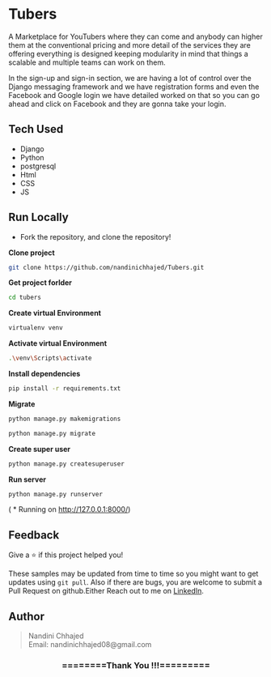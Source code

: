 # Tubers
A Marketplace for YouTubers where they can come and anybody can higher them at the conventional pricing and more detail of the services they are offering everything is designed keeping modularity in mind that things a scalable and multiple teams can work on them.

In the sign-up and sign-in section, we are having a lot of control over the Django messaging framework and we have registration forms and even the Facebook and Google login we have detailed worked on that so you can go ahead and click on Facebook and they are gonna take your login.


## Tech Used
- Django
- Python
- postgresql
- Html
- CSS
- JS

## Run Locally
- Fork the repository, and clone the repository!

**Clone project**

```bash
git clone https://github.com/nandinichhajed/Tubers.git
```

**Get project forlder**

```bash
cd tubers
```

**Create virtual Environment**

```bash
virtualenv venv
```

**Activate virtual Environment**

```bash
.\venv\Scripts\activate
```

**Install dependencies**

```bash
pip install -r requirements.txt
```

**Migrate**

```bash
python manage.py makemigrations
```
```bash
python manage.py migrate
```

 **Create super user**

```bash
python manage.py createsuperuser
```

**Run server**

```bash
python manage.py runserver
```
( * Running on http://127.0.0.1:8000/)

## Feedback

Give a ⭐️  if this project helped you!

These samples may be updated from time to time so you might want to get updates
using `git pull`.  Also if there are bugs, you are welcome to submit
a Pull Request on github.Either
Reach out to me on [LinkedIn](https://linkedin.com/in/nandinichhajed).

<h2>Author</h2>
<blockquote>
  Nandini Chhajed<br>
  Email: nandinichhajed08@gmail.com
</blockquote>

<div align="center">
    <h3>========Thank You !!!=========</h3>
</div>
